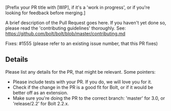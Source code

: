 [Prefix your PR title with [WIP], if it's a 'work in progress', or if you're looking for feedback before merging.]

A brief description of the Pull Request goes here. If you haven't yet done so,
please read the 'contributing guidelines' thoroughly. See:
https://github.com/bolt/bolt/blob/master/contributing.md

Fixes: #1555 (please refer to an existing issue number, that this PR fixes)


Details
-------

Please list any details for the PR, that might be relevant. Some pointers:

 - Please include tests with your PR. If you do, we will love you for it.
 - Check if the change in the PR is a good fit for Bolt, or if it would be
   better off as an extension.
 - Make sure you're doing the PR to the correct branch: 'master' for 3.0, or
   'release/2.2' for Bolt 2.2.x.

